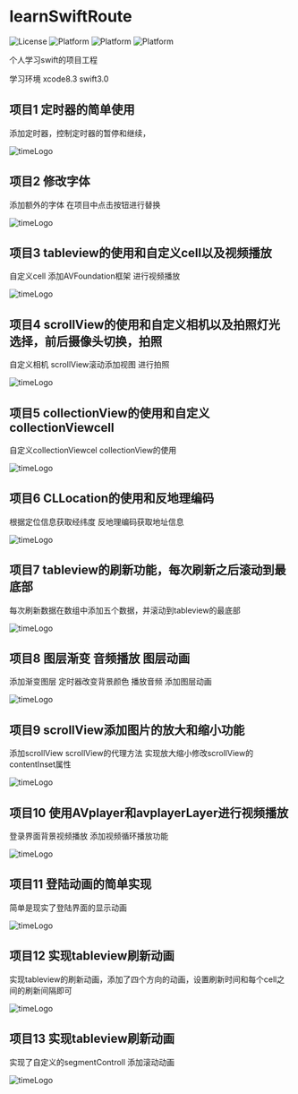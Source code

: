 # learnSwiftRoute

![License](https://img.shields.io/badge/License-MIT-blue.svg)
![Platform](https://img.shields.io/badge/Platform-iOS-orange.svg)
![Platform](https://img.shields.io/badge/Build-Passed-green.svg)
![Platform](https://img.shields.io/badge/Language-Swift-purple.svg)

个人学习swift的项目工程

学习环境 xcode8.3 swift3.0


## 项目1 定时器的简单使用

添加定时器，控制定时器的暂停和继续，

![timeLogo](https://github.com/zhangjiang1203/learnSwiftRoute/blob/master/001-SwiftPracticeDemo/swift-001.gif)

## 项目2 修改字体

添加额外的字体 在项目中点击按钮进行替换

![timeLogo](https://github.com/zhangjiang1203/learnSwiftRoute/blob/master/002-SwiftPracticeDemo/swift-002.gif)

## 项目3 tableview的使用和自定义cell以及视频播放

自定义cell 添加AVFoundation框架 进行视频播放

![timeLogo](https://github.com/zhangjiang1203/learnSwiftRoute/blob/master/003-SwiftPracticeDemo/swift-003.gif)


## 项目4 scrollView的使用和自定义相机以及拍照灯光选择，前后摄像头切换，拍照

自定义相机 scrollView滚动添加视图 进行拍照

![timeLogo](https://github.com/zhangjiang1203/learnSwiftRoute/blob/master/004-SwiftPracticeDemo/swift-004.gif)


## 项目5 collectionView的使用和自定义collectionViewcell

自定义collectionViewcel collectionView的使用

![timeLogo](https://github.com/zhangjiang1203/learnSwiftRoute/blob/master/005-SwiftPracticeDemo/swift-005.gif)


## 项目6 CLLocation的使用和反地理编码

根据定位信息获取经纬度 反地理编码获取地址信息

![timeLogo](https://github.com/zhangjiang1203/learnSwiftRoute/blob/master/006-SwiftPracticeDemo/swift-006.gif)


## 项目7 tableview的刷新功能，每次刷新之后滚动到最底部

每次刷新数据在数组中添加五个数据，并滚动到tableview的最底部

![timeLogo](https://github.com/zhangjiang1203/learnSwiftRoute/blob/master/007-SwiftPracticeDemo/swift-007.gif)

## 项目8 图层渐变 音频播放 图层动画

添加渐变图层 定时器改变背景颜色 播放音频 添加图层动画

![timeLogo](https://github.com/zhangjiang1203/learnSwiftRoute/blob/master/008-SwiftPracticeDemo/swift-008.gif)


## 项目9 scrollView添加图片的放大和缩小功能 

添加scrollView scrollView的代理方法 实现放大缩小修改scrollView的contentInset属性

![timeLogo](https://github.com/zhangjiang1203/learnSwiftRoute/blob/master/009-SwiftPracticeDemo/swift-009.gif)


## 项目10 使用AVplayer和avplayerLayer进行视频播放 

登录界面背景视频播放 添加视频循环播放功能

![timeLogo](https://github.com/zhangjiang1203/learnSwiftRoute/blob/master/010-SwiftPracticeDemo/swift-010.gif)


## 项目11 登陆动画的简单实现 

简单是现实了登陆界面的显示动画

![timeLogo](https://github.com/zhangjiang1203/learnSwiftRoute/blob/master/011-SwiftPracticeDemo/swift-011.gif)

## 项目12 实现tableview刷新动画 

实现tableview的刷新动画，添加了四个方向的动画，设置刷新时间和每个cell之间的刷新间隔即可

![timeLogo](https://github.com/zhangjiang1203/learnSwiftRoute/blob/master/012-SwiftPracticeDemo/swift-012.gif)

## 项目13 实现tableview刷新动画 

实现了自定义的segmentControll 添加滚动动画

![timeLogo](https://github.com/zhangjiang1203/learnSwiftRoute/blob/master/013-SwiftPracticeDemo/swift-013.gif)

